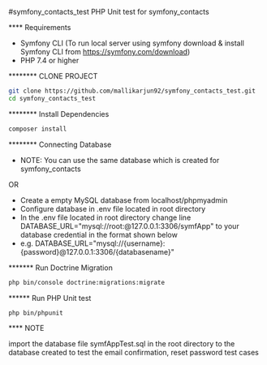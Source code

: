 #symfony_contacts_test
PHP Unit test for symfony_contacts

**** Requirements

* Symfony CLI  (To run local server using symfony download & install Symfony CLI from https://symfony.com/download)
* PHP 7.4 or higher


******** CLONE PROJECT

```bash
git clone https://github.com/mallikarjun92/symfony_contacts_test.git
cd symfony_contacts_test
```

******** Install Dependencies

```bash
composer install
```

******** Connecting Database

* NOTE: You can use the same database which is created for symfony_contacts

OR

* Create a empty MySQL database from localhost/phpmyadmin
* Configure database in .env file located in root directory
* In the .env file located in root directory change line DATABASE_URL="mysql://root:@127.0.0.1:3306/symfApp" to your database credential in the format shown below 
* e.g. DATABASE_URL="mysql://{username}:{password}@127.0.0.1:3306/{databasename}"


******* Run Doctrine Migration

```bash
php bin/console doctrine:migrations:migrate
```

****** Run PHP Unit test

```bash
php bin/phpunit
```



**** NOTE


import the database file symfAppTest.sql in the root directory to the database created to test the email confirmation, reset password test cases